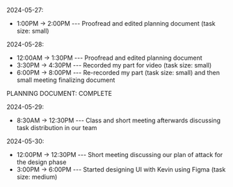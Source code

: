 2024-05-27:
- 1:00PM -> 2:00PM --- Proofread and edited planning document (task size: small)

2024-05-28:
- 12:00AM -> 1:30PM  --- Proofread and edited planning document
- 3:30PM -> 4:30PM --- Recorded my part for video (task size: small)
- 6:00PM -> 8:00PM --- Re-recorded my part (task size: small) and then small meeting finalizing document

PLANNING DOCUMENT: COMPLETE

2024-05-29:
- 8:30AM -> 12:30PM --- Class and short meeting afterwards discussing task distribution in our team

2024-05-30:
- 12:00PM -> 12:30PM --- Short meeting discussing our plan of attack for the design phase
- 3:00PM -> 6:00PM --- Started designing UI with Kevin using Figma (task size: medium)
